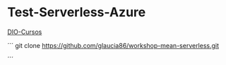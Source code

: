 # **Test-Serverless-Azure**


[DIO-Cursos](https://web.dio.me/course/serverless-e-azure-functions/learning/c6405a4f-01f2-4b88-89c3-b402fed79c82)




´´´
git clone https://github.com/glaucia86/workshop-mean-serverless.git

´´´
